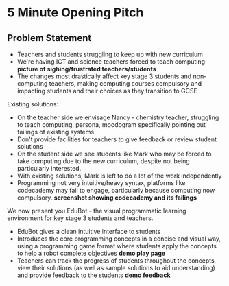 # 5 Minute Opening Pitch

## Problem Statement

- Teachers and students struggling to keep up with new curriculum
- We're having ICT and science teachers forced to teach computing **picture of sighing/frustrated teachers/students**
- The changes most drastically affect key stage 3 students and non-computing teachers, making computing courses compulsory and impacting students and their choices as they transition to GCSE

Existing solutions:
- On the teacher side we envisage Nancy - chemistry teacher, struggling to teach computing, persona, moodogram specifically pointing out failings of existing systems
- Don't provide facilities for teachers to give feedback or review student solutions
- On the student side we see students like Mark who may be forced to take computing due to the new curriculum, despite not being particularly interested.
- With existing solutions, Mark is left to do a lot of the work independently
- Programming not very intuitive/heavy syntax, platforms like codecademy may fail to engage, particularly because computing now compulsory. **screenshot showing codecademy and its failings**

We now present you EduBot - the visual programmatic learning environment for key stage 3 students and teachers.
- EduBot gives a clean intuitive interface to students
- Introduces the core programming concepts in a concise and visual way, using a programming game format where students apply the concepts to help a robot complete objectives **demo play page**
- Teachers can track the progress of students throughout the concepts, view their solutions (as well as sample solutions to aid understanding) and provide feedback to the students **demo feedback**